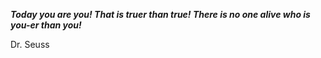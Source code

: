 _**Today you are you! That is truer than true! There is no one alive who is you-er than you!**_

Dr. Seuss